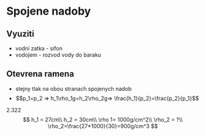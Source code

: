 # Spojene nadoby

## Vyuziti

- vodni zatka - sifon
- vodojem - rozvod vody do baraku

## Otevrena ramena 

- stejny tlak na obou stranach spojenych nadob
- $$p_1=p_2 => h_1\rho_1g=h_2\rho_2g=> \frac{h_1}{p_2}=\frac{p_2}{p_1}$$

2.322
$$
h_1 = 27cm\\
h_2 = 30cm\\
\rho 1= 1000g/cm^2\\
\rho_2 = ?\\
\rho_2=\frac{27*1000}{30}=900g/cm^3
$$
